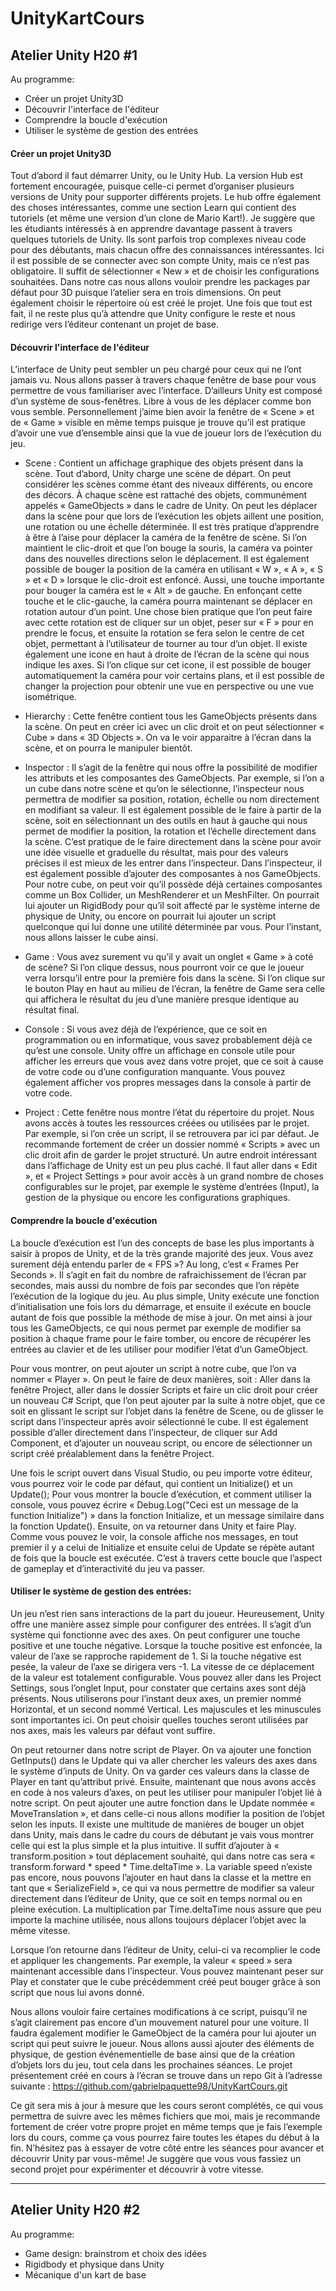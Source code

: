 # UnityKartCours

## Atelier Unity H20 #1
Au programme:
- Créer un projet Unity3D
- Découvrir l'interface de l'éditeur
- Comprendre la boucle d'exécution
- Utiliser le système de gestion des entrées

#### Créer un projet Unity3D
Tout d’abord il faut démarrer Unity, ou le Unity Hub. La version Hub est fortement encouragée, puisque celle-ci permet d’organiser plusieurs versions de Unity pour supporter différents projets. Le hub offre également des choses intéressantes, comme une section Learn qui contient des tutoriels (et même une version d’un clone de Mario Kart!). Je suggère que les étudiants intéressés à en apprendre davantage passent à travers quelques tutoriels de Unity. Ils sont parfois trop complexes niveau code pour des débutants, mais chacun offre des connaissances intéressantes. Ici il est possible de se connecter avec son compte Unity, mais ce n’est pas obligatoire. Il suffit de sélectionner « New » et de choisir les configurations souhaitées. Dans notre cas nous allons vouloir prendre les packages par défaut pour 3D puisque l’atelier sera en trois dimensions. On peut également choisir le répertoire où est créé le projet. Une fois que tout est fait, il ne reste plus qu’à attendre que Unity configure le reste et nous redirige vers l’éditeur contenant un projet de base.

#### Découvrir l'interface de l'éditeur
L’interface de Unity peut sembler un peu chargé pour ceux qui ne l’ont jamais vu. Nous allons passer à travers chaque fenêtre de base pour vous permettre de vous familiariser avec l’interface. D’ailleurs Unity est composé d’un système de sous-fenêtres. Libre à vous de les déplacer comme bon vous semble. Personnellement j’aime bien avoir la fenêtre de « Scene » et de « Game » visible en même temps puisque je trouve qu’il est pratique d’avoir une vue d’ensemble ainsi que la vue de joueur lors de l’exécution du jeu.
-	Scene : Contient un affichage graphique des objets présent dans la scène. Tout d’abord, Unity charge une scène de départ. On peut considérer les scènes comme étant des niveaux différents, ou encore des décors. À chaque scène est rattaché des objets, communément appelés « GameObjects » dans le cadre de Unity. On peut les déplacer dans la scène pour que lors de l’exécution les objets aillent une position, une rotation ou une échelle déterminée. Il est très pratique d’apprendre à être à l’aise pour déplacer la caméra de la fenêtre de scène. Si l’on maintient le clic-droit et que l’on bouge la souris, la caméra va pointer dans des nouvelles directions selon le déplacement. Il est également possible de bouger la position de la caméra en utilisant « W », « A », « S » et « D » lorsque le clic-droit est enfoncé. Aussi, une touche importante pour bouger la caméra est le « Alt » de gauche. En enfonçant cette touche et le clic-gauche, la caméra pourra maintenant se déplacer en rotation autour d’un point. Une chose bien pratique que l’on peut faire avec cette rotation est de cliquer sur un objet, peser sur « F » pour en prendre le focus, et ensuite la rotation se fera selon le centre de cet objet, permettant à l’utilisateur de tourner au tour d’un objet. Il existe également une icone en haut à droite de l’écran de la scène qui nous indique les axes. Si l’on clique sur cet icone, il est possible de bouger automatiquement la caméra pour voir certains plans, et il est possible de changer la projection pour obtenir une vue en perspective ou une vue isométrique. 

-	Hierarchy : Cette fenêtre contient tous les GameObjects présents dans la scène. On peut en créer ici avec un clic droit et on peut sélectionner « Cube » dans « 3D Objects ». On va le voir apparaitre à l’écran dans la scène, et on pourra le manipuler bientôt.

-	Inspector : Il s’agit de la fenêtre qui nous offre la possibilité de modifier les attributs et les composantes des GameObjects. Par exemple, si l’on a un cube dans notre scène et qu’on le sélectionne, l’inspecteur nous permettra de modifier sa position, rotation, échelle ou nom directement en modifiant sa valeur. Il est également possible de le faire à partir de la scène, soit en sélectionnant un des outils en haut à gauche qui nous permet de modifier la position, la rotation et l’échelle directement dans la scène. C’est pratique de le faire directement dans la scène pour avoir une idée visuelle et graduelle du résultat, mais pour des valeurs précises il est mieux de les entrer dans l’inspecteur. Dans l’inspecteur, il est également possible d’ajouter des composantes à nos GameObjects. Pour notre cube, on peut voir qu’il possède déjà certaines composantes comme un Box Collider, un MeshRenderer et un MeshFilter. On pourrait lui ajouter un RigidBody pour qu’il soit affecté par le système interne de physique de Unity, ou encore on pourrait lui ajouter un script quelconque qui lui donne une utilité déterminée par vous. Pour l’instant, nous allons laisser le cube ainsi.

-	Game : Vous avez surement vu qu’il y avait un onglet « Game » à coté de scène? Si l’on clique dessus, nous pourront voir ce que le joueur verra lorsqu’il entre pour la première fois dans la scène. Si l’on clique sur le bouton Play en haut au milieu de l’écran, la fenêtre de Game sera celle qui affichera le résultat du jeu d’une manière presque identique au résultat final.  

-	Console : Si vous avez déjà de l’expérience, que ce soit en programmation ou en informatique, vous savez probablement déjà ce qu’est une console. Unity offre un affichage en console utile pour afficher les erreurs que vous avez dans votre projet, que ce soit à cause de votre code ou d’une configuration manquante. Vous pouvez également afficher vos propres messages dans la console à partir de votre code.

-	Project : Cette fenêtre nous montre l’état du répertoire du projet. Nous avons accès à toutes les ressources créées ou utilisées par le projet. Par exemple, si l’on crée un script, il se retrouvera par ici par défaut. Je recommande fortement de créer un dossier nommé « Scripts » avec un clic droit afin de garder le projet structuré. 
Un autre endroit intéressant dans l’affichage de Unity est un peu plus caché. Il faut aller dans « Edit », et « Project Settings » pour avoir accès à un grand nombre de choses configurables sur le projet, par exemple le système d’entrées (Input), la gestion de la physique ou encore les configurations graphiques.

#### Comprendre la boucle d'exécution

La boucle d’exécution est l’un des concepts de base les plus importants à saisir à propos de Unity, et de la très grande majorité des jeux. Vous avez surement déjà entendu parler de « FPS »? Au long, c’est « Frames Per Seconds ». Il s’agit en fait du nombre de rafraichissement de l’écran par secondes, mais aussi du nombre de fois par secondes que l’on répète l’exécution de la logique du jeu. Au plus simple, Unity exécute une fonction d’initialisation une fois lors du démarrage, et ensuite il exécute en boucle autant de fois que possible la méthode de mise à jour. On met ainsi à jour tous les GameObjects, ce qui nous permet par exemple de modifier sa position à chaque frame pour le faire tomber, ou encore de récupérer les entrées au clavier et de les utiliser pour modifier l’état d’un GameObject. 

Pour vous montrer, on peut ajouter un script à notre cube, que l’on va nommer « Player ». On peut le faire de deux manières, soit : Aller dans la fenêtre Project, aller dans le dossier Scripts et faire un clic droit pour créer un nouveau C# Script, que l’on peut ajouter par la suite à notre objet, que ce soit en glissant le script sur l’objet dans la fenêtre de Scene, ou de glisser le script dans l’inspecteur après avoir sélectionné le cube. Il est également possible d’aller directement dans l’inspecteur, de cliquer sur Add Component, et d’ajouter un nouveau script, ou encore de sélectionner un script créé préalablement dans la fenêtre Project. 

Une fois le script ouvert dans Visual Studio, ou peu importe votre éditeur, vous pourrez voir le code par défaut, qui contient un Initialize() et un Update(); Pour vous montrer la boucle d’exécution, et comment utiliser la console, vous pouvez écrire « Debug.Log("Ceci est un message de la function Initialize") » dans la fonction Initialize, et un message similaire dans la fonction Update(). Ensuite, on va retourner dans Unity et faire Play. Comme vous pouvez le voir, la console affiche nos messages, en tout premier il y a celui de Initialize et ensuite celui de Update se répète autant de fois que la boucle est exécutée. C’est à travers cette boucle que l’aspect de gameplay et d’interactivité du jeu va passer.

#### Utiliser le système de gestion des entrées:

Un jeu n’est rien sans interactions de la part du joueur. Heureusement, Unity offre une manière assez simple pour configurer des entrées. Il s’agit d’un système qui fonctionne avec des axes. On peut configurer une touche positive et une touche négative. Lorsque la touche positive est enfoncée, la valeur de l’axe se rapproche rapidement de 1. Si la touche négative est pesée, la valeur de l’axe se dirigera vers -1. La vitesse de ce déplacement de la valeur est totalement configurable. Vous pouvez aller dans les Project Settings, sous l’onglet Input, pour constater que certains axes sont déjà présents. Nous utiliserons pour l’instant deux axes, un premier nommé Horizontal, et un second nommé Vertical. Les majuscules et les minuscules sont importantes ici. On peut choisir quelles touches seront utilisées par nos axes, mais les valeurs par défaut vont suffire. 

On peut retourner dans notre script de Player. On va ajouter une fonction GetInputs() dans le Update qui va aller chercher les valeurs des axes dans le système d’inputs de Unity. On va garder ces valeurs dans la classe de Player en tant qu’attribut privé. Ensuite, maintenant que nous avons accès en code à nos valeurs d’axes, on peut les utiliser pour manipuler l’objet lié à notre script. On peut ajouter une autre fonction dans le Update nommée « MoveTranslation », et dans celle-ci nous allons modifier la position de l’objet selon les inputs. Il existe une multitude de manières de bouger un objet dans Unity, mais dans le cadre du cours de débutant je vais vous montrer celle qui est la plus simple et la plus intuitive. Il suffit d’ajouter à « transform.position » tout déplacement souhaité, qui dans notre cas sera « transform.forward * speed * Time.deltaTime ». La variable speed n’existe pas encore, nous pouvons l’ajouter en haut dans la classe et la mettre en tant que « SerializeField », ce qui va nous permettre de modifier sa valeur directement dans l’éditeur de Unity, que ce soit en temps normal ou en pleine exécution. La multiplication par Time.deltaTime nous assure que peu importe la machine utilisée, nous allons toujours déplacer l’objet avec la même vitesse.

Lorsque l’on retourne dans l’éditeur de Unity, celui-ci va recomplier le code et appliquer les changements. Par exemple, la valeur « speed » sera maintenant accessible dans l’inspecteur. Vous pouvez maintenant peser sur Play et constater que le cube précédemment créé peut bouger grâce à son script que nous lui avons donné.

Nous allons vouloir faire certaines modifications à ce script, puisqu’il ne s’agit clairement pas encore d’un mouvement naturel pour une voiture. Il faudra également modifier le GameObject de la caméra pour lui ajouter un script qui peut suivre le joueur. Nous allons aussi ajouter des éléments de physique, de gestion événementielle de base ainsi que de la création d’objets lors du jeu, tout cela dans les prochaines séances. Le projet présentement créé en cours à l’écran se trouve dans un repo Git à l’adresse suivante : https://github.com/gabrielpaquette98/UnityKartCours.git


Ce git sera mis à jour à mesure que les cours seront complétés, ce qui vous permettra de suivre avec les mêmes fichiers que moi, mais je recommande fortement de créer votre propre projet en même temps que je fais l’exemple lors du cours, comme ça vous pourrez faire toutes les étapes du début à la fin. N’hésitez pas à essayer de votre côté entre les séances pour avancer et découvrir Unity par vous-même! Je suggère que vous vous fassiez un second projet pour expérimenter et découvrir à votre vitesse. 

---

## Atelier Unity H20 #2
Au programme:
- Game design: brainstrom et choix des idées
- Rigidbody et physique dans Unity
- Mécanique d'un kart de base